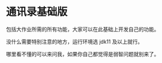 # 通讯录基础版

包括大作业所需的所有功能，大家可以在此基础上开发自己的功能。

没什么需要特别注意的地方，运行环境选 jdk11 及以上就行。

哪里看不懂的可以来问我，如果你自己都觉得是弱智问题就别来了。